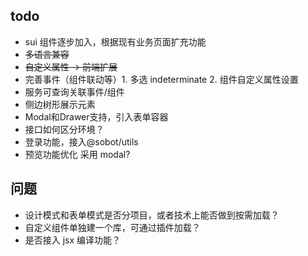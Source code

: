 ## todo

- sui 组件逐步加入，根据现有业务页面扩充功能
- <s>多语言兼容</s>
- <s>自定义属性 -> 前端扩展</s>
- 完善事件（组件联动等）1. 多选 indeterminate 2. 组件自定义属性设置
- 服务可查询关联事件/组件
- 侧边树形展示元素
- Modal和Drawer支持，引入表单容器
- 接口如何区分环境？
- 登录功能，接入@sobot/utils
- 预览功能优化 采用 modal?

## 问题
- 设计模式和表单模式是否分项目，或者技术上能否做到按需加载？
- 自定义组件单独建一个库，可通过插件加载？
- 是否接入 jsx 编译功能？